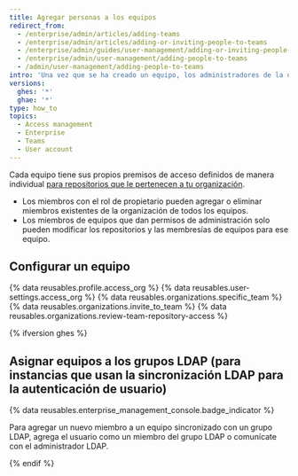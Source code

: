 ```yaml
---
title: Agregar personas a los equipos
redirect_from:
  - /enterprise/admin/articles/adding-teams
  - /enterprise/admin/articles/adding-or-inviting-people-to-teams
  - /enterprise/admin/guides/user-management/adding-or-inviting-people-to-teams
  - /enterprise/admin/user-management/adding-people-to-teams
  - /admin/user-management/adding-people-to-teams
intro: 'Una vez que se ha creado un equipo, los administradores de la organización pueden agregar usuarios desde {% data variables.product.product_location %} al equipo y determinar a qué repositorios tienen acceso.'
versions:
  ghes: '*'
  ghae: '*'
type: how_to
topics:
  - Access management
  - Enterprise
  - Teams
  - User account
---
```


Cada equipo tiene sus propios premisos de acceso definidos de manera individual [ para repositorios que le pertenecen a tu organización](/articles/permission-levels-for-an-organization).

- Los miembros con el rol de propietario pueden agregar o eliminar miembros existentes de la organización de todos los equipos.
- Los miembros de equipos que dan permisos de administración solo pueden modificar los repositorios y las membresías de equipos para ese equipo.

## Configurar un equipo

{% data reusables.profile.access_org %}
{% data reusables.user-settings.access_org %}
{% data reusables.organizations.specific_team %}
{% data reusables.organizations.invite_to_team %}
{% data reusables.organizations.review-team-repository-access %}

{% ifversion ghes %}

## Asignar equipos a los grupos LDAP (para instancias que usan la sincronización LDAP para la autenticación de usuario)

{% data reusables.enterprise_management_console.badge_indicator %}

Para agregar un nuevo miembro a un equipo sincronizado con un grupo LDAP, agrega el usuario como un miembro del grupo LDAP o comunícate con el administrador LDAP.

{% endif %}
